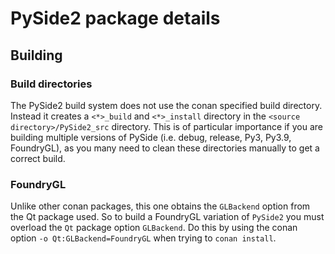# PySide2 package details

## Building

### Build directories
The PySide2 build system does not use the conan specified build directory. Instead it creates a `<*>_build` and `<*>_install` directory in the `<source directory>/PySide2_src` directory. This is of particular importance if you are building multiple versions of PySide (i.e. debug, release, Py3, Py3.9, FoundryGL), as you many need to clean these directories manually to get a correct build.

### FoundryGL
Unlike other conan packages, this one obtains the `GLBackend` option from the Qt package used.
So to build a FoundryGL variation of `PySide2` you must overload the `Qt` package option `GLBackend`.
Do this by using the conan option `-o Qt:GLBackend=FoundryGL` when trying to `conan install`.

